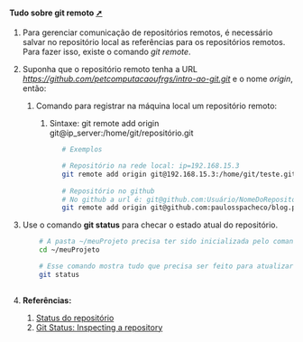 <!-- markdownlint-disable-next-line -->
<nav><div class="topnav" id="myTopnav"><div w3-include-html="/menu.inc"></div></div></nav>      

<!-- markdownlint-disable-next-line -->
#### Tudo sobre git remoto <a href="listando_o_status_do_repositorio.html" target="_blank" title="Pressione aqui para expandir este documento em nova aba." >  ➚ </a>

1. Para gerenciar comunicação de repositórios remotos, é necessário salvar no repositório local as referências para os repositórios remotos. Para fazer isso, existe o comando _git remote_.

2. Suponha que o repositório remoto tenha a URL _https://github.com/petcomputacaoufrgs/intro-ao-git.git_ e o nome _origin_, então:
   1. Comando para registrar na máquina local um repositório remoto:
      1. Sintaxe: git remote add origin git@ip_server:/home/git/repositório.git

         ```bash
            # Exemplos 

            # Repositório na rede local: ip=192.168.15.3
            git remote add origin git@192.168.15.3:/home/git/teste.git
           
            # Repositório no github 
            # No github a url é: git@github.com:Usuário/NomeDoRepositório.git
            git remote add origin git@github.com:paulosspacheco/blog.pssp.app.br.git

         ```

3. Use o comando **git status** para checar o estado atual do repositório.

    ```sh
        # A pasta ~/meuProjeto precisa ter sido inicializada pelo comando git init.
        cd ~/meuProjeto

        # Esse comando mostra tudo que precisa ser feito para atualizar o repositório.
        git status
        
    ```

4. **Referências:**
   1. [Status do repositório](https://githowto.com/pt-BR/checking_status)
   2. [Git Status: Inspecting a repository](https://www.atlassian.com/git/tutorials/inspecting-a-repository#:~:text=The%20git%20status%20command%20displays,regarding%20the%20committed%20project%20history.)

<!-- markdownlint-disable-next-line -->
<script>  includeHTML(); </script>     